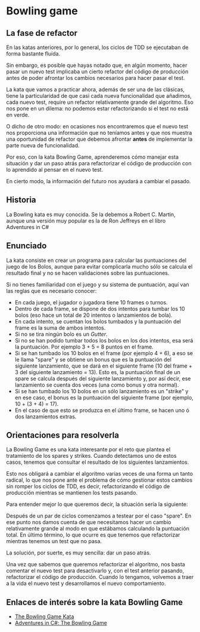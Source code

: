 # Bowling game

## La fase de refactor

En las katas anteriores, por lo general, los ciclos de TDD se ejecutaban de forma bastante fluída.

Sin embargo, es posible que hayas notado que, en algún momento, hacer pasar un nuevo test implicaba un cierto refactor del código de producción 
antes de poder afrontar los cambios necesarios para hacer pasar el test.

La kata que vamos a practicar ahora, además de ser una de las clásicas, tiene la particularidad de que casi cada nueva funcionalidad que añadimos, cada nuevo test, require un refactor relativamente grande del algoritmo. Eso nos pone en un dilema: no podemos estar refactorizando si el test no está en verde. 

O dicho de otro modo: en ocasiones nos encontraremos que el nuevo test nos proporciona una información que no teníamos antes y que nos muestra una oportunidad de refactor que debemos afrontar **antes** de implementar la parte nueva de funcionalidad.

Por eso, con la kata Bowling Game, aprenderemos cómo manejar esta situación y dar un paso atrás para refactorizar el código de producción con lo aprendido al pensar en el nuevo test. 

En cierto modo, la información del futuro nos ayudará a cambiar el pasado.

## Historia

La Bowling kata es muy conocida. Se la debemos a Robert C. Martin, aunque una versión muy popular es la de Ron Jeffreys en el libro Adventures in C#

## Enunciado

La kata consiste en crear un programa para calcular las puntuaciones del juego de los Bolos, aunque para evitar complicarla mucho sólo se calcula el resultado final y no se hacen validaciones sobre las puntuaciones.

Si no tienes familiaridad con el juego y su sistema de puntuación, aquí van las reglas que es necesario conocer:

* En cada juego, el jugador o jugadora tiene 10 frames o turnos.
* Dentro de cada frame, se dispone de dos intentos para tumbar los 10 bolos (eso hace un total de 20 intentos o lanzamientos de bola).
* En cada intento, se cuentan los bolos tumbados y la puntuación del frame es la suma de ambos intentos.
* Si no se tira ningún bolo es un *Gutter*.
* Si no se han podido tumbar todos los bolos en los dos intentos, esa será la puntuación. Por ejemplo 3 + 5 = 8 puntos en el frame.
* Si se han tumbado los 10 bolos en el frame (por ejemplo 4 + 6), a eso se le llama "spare" y se obtiene un bonus que es la puntuación del siguiente lanzamiento, que se dará en el siguiente frame (10 del frame + 3 del siguiente lanzamiento = 13). Esto es, la puntuación final de un spare se calcula después del siguiente lanzamiento y, por así decir, ese lanzamiento se cuenta dos veces (una como bonus y otra normal).
* Si se han tumbado los 10 bolos en un sólo lanzamiento es un "strike" y en ese caso, el bonus es la puntuación del siguiente frame (por ejemplo, 10 + (3 + 4) = 17). 
* En el caso de que esto se produzca en el último frame, se hacen uno ó dos lanzamientos extras.

## Orientaciones para resolverla

La Bowling Game es una kata interesante por el reto que plantea el tratamiento de los spares y strikes. Cuando detectamos uno de estos casos, tenemos que consultar el resultado de los siguientes lanzamientos.

Esto nos obligará a cambiar el algoritmo varias veces de una forma un tanto radical, lo que nos pone ante el problema de cómo gestionar estos cambios sin romper los ciclos de TDD, es decir, refactorizando el código de producción mientras se mantienen los tests pasando.

Para entender mejor lo que queremos decir, la situación sería la siguiente:

Después de un par de ciclos comenzamos a testear por el caso "spare". En ese punto nos damos cuenta de que necesitamos hacer un cambio relativamente grande al modo en que estábamos calculando la puntuación total. En último término, lo que ocurre es que tenemos que refactorizar mientras tenemos un test que no pasa.

La solución, por suerte, es muy sencilla: dar un paso atrás.

Una vez que sabemos que queremos refactorizar el algoritmo, nos basta comentar el nuevo test para desactivarlo y, con el test anterior pasando, refactorizar el código de producción. Cuando lo tengamos, volvemos a traer a la vida el nuevo test y desarrollamos el nuevo comportamiento.

## Enlaces de interés sobre la kata Bowling Game

* [The Bowling Game Kata](http://butunclebob.com/files/downloads/Bowling%20Game%20Kata.ppt)
* [Adventures in C#: The Bowling Game](https://ronjeffries.com/xprog/articles/acsbowling/)

